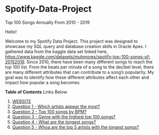 # Spotify-Data-Project
Top 100 Songs Annually From 2010 - 2019


Hello!

Welcome to my Spotify Data Project. This project was designed to showcase my SQL query and database creation skills in Oracle Apex. I gathered data from the kaggle data set linked here, https://www.kaggle.com/datasets/muhmores/spotify-top-100-songs-of-20152019. Since 2010, there have been many different songs to reach the top 100 list. From the beats per minute of a song to the decibel level, there are many different attributes that can contribute to a song’s popularity. My goal was to identify how these different attributes affect each other and impact how popular a song becomes. 

**Table of Contents**
Links Below
1. [WEBSITE](https://apex.oracle.com/pls/apex/r/dbprojectfinal/dbprojectfinal/home?session=103186989674124)
2. [Question 1 - Which artists appear the most?](https://apex.oracle.com/pls/apex/r/dbprojectfinal/dbprojectfinal/most-frequent-artist-in-top-100?session=103186989674124)
3. [Question 2 - Top 100 songs by BPM?](https://apex.oracle.com/pls/apex/r/dbprojectfinal/dbprojectfinal/top-songs-in-bpm-range-75-115?session=103186989674124)
4. [Question 3 - Genre with the highest top 100 songs?](https://apex.oracle.com/pls/apex/r/dbprojectfinal/dbprojectfinal/genre-with-the-highest-top-100-songs?session=103186989674124)
5. [Question 4 - What are the longest songs?](https://apex.oracle.com/pls/apex/r/dbprojectfinal/dbprojectfinal/q4-longest-songs1?session=103186989674124)
6. [Question 5 - Whoa are the top 5 artists with the longest songs?](https://apex.oracle.com/pls/apex/r/dbprojectfinal/dbprojectfinal/top-5-artists-with-the-longest-average-song-length?session=103186989674124)
